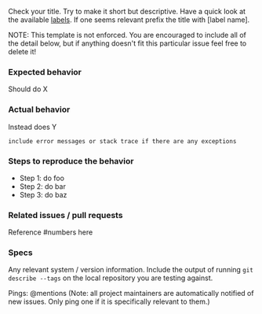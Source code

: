 Check your title. Try to make it short but descriptive. Have a quick look at the available [labels](https://github.com/TeamPorcupine/ProjectPorcupine/labels). If one seems relevant prefix the title with [label name].

NOTE: This template is not enforced. You are encouraged to include all of the detail below, but if anything doesn't fit this particular issue feel free to delete it!

### Expected behavior

Should do X

### Actual behavior

Instead does Y

```
include error messages or stack trace if there are any exceptions
```

### Steps to reproduce the behavior

- Step 1: do foo
- Step 2: do bar
- Step 3: do baz

### Related issues / pull requests

Reference #numbers here

### Specs

Any relevant system / version information. Include the output of running `git describe --tags` on the local repository you are testing against.

Pings: @mentions (Note: all project maintainers are automatically notified of new issues. Only ping one if it is specifically relevant to them.)
